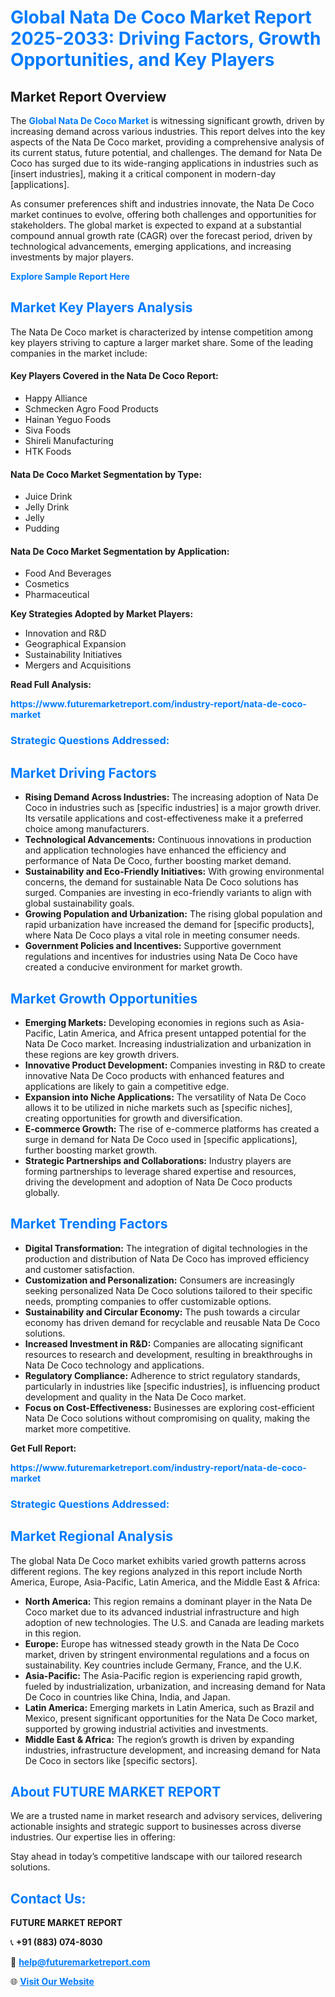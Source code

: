 <h1 style="color: #007BFF;">Global Nata De Coco Market Report 2025-2033: Driving Factors, Growth Opportunities, and Key Players</h1>

<section id="overview">
<h2>Market Report Overview</h2>
<p>The <a href="https://www.futuremarketreport.com/industry-report/nata-de-coco-market" style="color: #007BFF; text-decoration: none;"><strong>Global Nata De Coco Market</strong></a> is witnessing significant growth, driven by increasing demand across various industries. This report delves into the key aspects of the Nata De Coco market, providing a comprehensive analysis of its current status, future potential, and challenges. The demand for Nata De Coco has surged due to its wide-ranging applications in industries such as [insert industries], making it a critical component in modern-day [applications].</p>
<p>As consumer preferences shift and industries innovate, the Nata De Coco market continues to evolve, offering both challenges and opportunities for stakeholders. The global market is expected to expand at a substantial compound annual growth rate (CAGR) over the forecast period, driven by technological advancements, emerging applications, and increasing investments by major players.</p>
</section>

<section id="overview">
<p><a href="https://www.futuremarketreport.com/request-sample/reportId=63697" style="color: #007BFF; text-decoration: none;"><strong>Explore Sample Report Here</strong></a></p>
</section>

<section id="key-players">
<h2 style="color: #007BFF;">Market Key Players Analysis</h2>
<p>The Nata De Coco market is characterized by intense competition among key players striving to capture a larger market share. Some of the leading companies in the market include:</p>
<h4>Key Players Covered in the Nata De Coco Report:</h4>
<ul><li>Happy Alliance</li><li>Schmecken Agro Food Products</li><li>Hainan Yeguo Foods</li><li>Siva Foods</li><li>Shireli Manufacturing</li><li>HTK Foods</li></ul>
<h4>Nata De Coco Market Segmentation by Type:</h4>
<ul><li>Juice Drink</li><li>Jelly Drink</li><li>Jelly</li><li>Pudding</li></ul>

<h4>Nata De Coco Market Segmentation by Application:</h4>
<ul><li>Food And Beverages</li><li>Cosmetics</li><li>Pharmaceutical</li></ul>
<p><strong>Key Strategies Adopted by Market Players:</strong></p>
<ul>
<li>Innovation and R&D</li>
<li>Geographical Expansion</li>
<li>Sustainability Initiatives</li>
<li>Mergers and Acquisitions</li>
</ul>
</section>

<section>
<p><strong>Read Full Analysis: </strong></p><a href="https://www.futuremarketreport.com/industry-report/nata-de-coco-market" style="color: #007BFF; text-decoration: none;"><strong>https://www.futuremarketreport.com/industry-report/nata-de-coco-market</strong></a>
<h3 style="color: #007BFF;">Strategic Questions Addressed:</h3>
</section>

<section id="driving-factors">
<h2 style="color: #007BFF;">Market Driving Factors</h2>
<ul>
<li><strong>Rising Demand Across Industries:</strong> The increasing adoption of Nata De Coco in industries such as [specific industries] is a major growth driver. Its versatile applications and cost-effectiveness make it a preferred choice among manufacturers.</li>
<li><strong>Technological Advancements:</strong> Continuous innovations in production and application technologies have enhanced the efficiency and performance of Nata De Coco, further boosting market demand.</li>
<li><strong>Sustainability and Eco-Friendly Initiatives:</strong> With growing environmental concerns, the demand for sustainable Nata De Coco solutions has surged. Companies are investing in eco-friendly variants to align with global sustainability goals.</li>
<li><strong>Growing Population and Urbanization:</strong> The rising global population and rapid urbanization have increased the demand for [specific products], where Nata De Coco plays a vital role in meeting consumer needs.</li>
<li><strong>Government Policies and Incentives:</strong> Supportive government regulations and incentives for industries using Nata De Coco have created a conducive environment for market growth.</li>
</ul>
</section>

<section id="growth-opportunities">
<h2 style="color: #007BFF;">Market Growth Opportunities</h2>
<ul>
<li><strong>Emerging Markets:</strong> Developing economies in regions such as Asia-Pacific, Latin America, and Africa present untapped potential for the Nata De Coco market. Increasing industrialization and urbanization in these regions are key growth drivers.</li>
<li><strong>Innovative Product Development:</strong> Companies investing in R&D to create innovative Nata De Coco products with enhanced features and applications are likely to gain a competitive edge.</li>
<li><strong>Expansion into Niche Applications:</strong> The versatility of Nata De Coco allows it to be utilized in niche markets such as [specific niches], creating opportunities for growth and diversification.</li>
<li><strong>E-commerce Growth:</strong> The rise of e-commerce platforms has created a surge in demand for Nata De Coco used in [specific applications], further boosting market growth.</li>
<li><strong>Strategic Partnerships and Collaborations:</strong> Industry players are forming partnerships to leverage shared expertise and resources, driving the development and adoption of Nata De Coco products globally.</li>
</ul>
</section>

<section id="trending-factors">
<h2 style="color: #007BFF;">Market Trending Factors</h2>
<ul>
<li><strong>Digital Transformation:</strong> The integration of digital technologies in the production and distribution of Nata De Coco has improved efficiency and customer satisfaction.</li>
<li><strong>Customization and Personalization:</strong> Consumers are increasingly seeking personalized Nata De Coco solutions tailored to their specific needs, prompting companies to offer customizable options.</li>
<li><strong>Sustainability and Circular Economy:</strong> The push towards a circular economy has driven demand for recyclable and reusable Nata De Coco solutions.</li>
<li><strong>Increased Investment in R&D:</strong> Companies are allocating significant resources to research and development, resulting in breakthroughs in Nata De Coco technology and applications.</li>
<li><strong>Regulatory Compliance:</strong> Adherence to strict regulatory standards, particularly in industries like [specific industries], is influencing product development and quality in the Nata De Coco market.</li>
<li><strong>Focus on Cost-Effectiveness:</strong> Businesses are exploring cost-efficient Nata De Coco solutions without compromising on quality, making the market more competitive.</li>
</ul>
</section>

<section>
<p><strong>Get Full Report: </strong></p><a href="https://www.futuremarketreport.com/industry-report/nata-de-coco-market" style="color: #007BFF; text-decoration: none;"><strong>https://www.futuremarketreport.com/industry-report/nata-de-coco-market</strong></a>
<h3 style="color: #007BFF;">Strategic Questions Addressed:</h3>
</section>


<section id="regional-analysis">
<h2 style="color: #007BFF;">Market Regional Analysis</h2>
<p>The global Nata De Coco market exhibits varied growth patterns across different regions. The key regions analyzed in this report include North America, Europe, Asia-Pacific, Latin America, and the Middle East & Africa:</p>
<ul>
<li><strong>North America:</strong> This region remains a dominant player in the Nata De Coco market due to its advanced industrial infrastructure and high adoption of new technologies. The U.S. and Canada are leading markets in this region.</li>
<li><strong>Europe:</strong> Europe has witnessed steady growth in the Nata De Coco market, driven by stringent environmental regulations and a focus on sustainability. Key countries include Germany, France, and the U.K.</li>
<li><strong>Asia-Pacific:</strong> The Asia-Pacific region is experiencing rapid growth, fueled by industrialization, urbanization, and increasing demand for Nata De Coco in countries like China, India, and Japan.</li>
<li><strong>Latin America:</strong> Emerging markets in Latin America, such as Brazil and Mexico, present significant opportunities for the Nata De Coco market, supported by growing industrial activities and investments.</li>
<li><strong>Middle East & Africa:</strong> The region’s growth is driven by expanding industries, infrastructure development, and increasing demand for Nata De Coco in sectors like [specific sectors].</li>
</ul>
</section>

<footer>
<h2 style="color: #007BFF;">About FUTURE MARKET REPORT</h2>
<p>We are a trusted name in market research and advisory services, delivering actionable insights and strategic support to businesses across diverse industries. Our expertise lies in offering:</p>

<p>Stay ahead in today’s competitive landscape with our tailored research solutions.</p>

<h2 style="color: #007BFF;">Contact Us:</h2>
<p><strong>FUTURE MARKET REPORT</strong></p>
<p>📞 <strong>+91 (883) 074-8030</strong></p>
<p>📧 <strong><a href="mailto:help@futuremarketreport.com" style="color: #007BFF;">help@futuremarketreport.com</a></strong></p>
<p>🌐 <strong><a href="https://www.futuremarketreport.com/" style="color: #007BFF;">Visit Our Website</a></strong></p>
</footer>